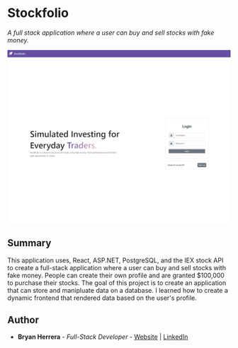 # Stockfolio

*A full stack application where a user can buy and sell stocks with fake money.*

<!-- Try it [here](https://twittersifterapi.azurewebsites.net/) -->

<img src="./stockfolio.gif" alt="alt text" width="700px">

## Summary

This application uses, React, ASP.NET, PostgreSQL, and the IEX stock API to create a full-stack application where a user can buy and sell stocks with fake money. People can create their own profile and are granted $100,000 to purchase their stocks. The goal of this project is to create an application that can store and manipluate data on a database. I learned how to create a dynamic frontend that rendered data based on the user's profile.


## Author

* **Bryan Herrera** - *Full-Stack Developer* - [Website](http://bryan-herrera.com) | [LinkedIn](https://www.linkedin.com/in/bryan-chris-herrera/)  